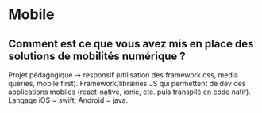 # Mobile

## Comment est ce que vous avez mis en place des solutions de mobilités numérique ?

Projet pédagogique -> responsif (utilisation des framework css, media queries, mobile first). Framework/librairies JS qui permettent de dév des applications mobiles (react-native, ionic, etc. puis transpilé en code natif). Langage iOS = swift; Android = java.
